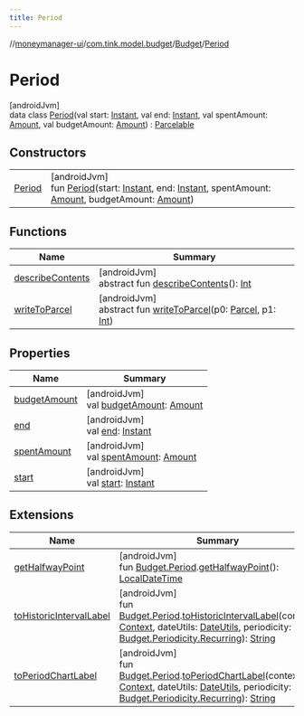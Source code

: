 ```yaml
---
title: Period
---
```

//[moneymanager-ui](../../../../index.html)/[com.tink.model.budget](../../index.html)/[Budget](../index.html)/[Period](index.html)



# Period



[androidJvm]\
data class [Period](index.html)(val start: [Instant](https://developer.android.com/reference/kotlin/java/time/Instant.html), val end: [Instant](https://developer.android.com/reference/kotlin/java/time/Instant.html), val spentAmount: [Amount](../../../com.tink.model.misc/-amount/index.html), val budgetAmount: [Amount](../../../com.tink.model.misc/-amount/index.html)) : [Parcelable](https://developer.android.com/reference/kotlin/android/os/Parcelable.html)



## Constructors


| | |
|---|---|
| [Period](-period.html) | [androidJvm]<br>fun [Period](-period.html)(start: [Instant](https://developer.android.com/reference/kotlin/java/time/Instant.html), end: [Instant](https://developer.android.com/reference/kotlin/java/time/Instant.html), spentAmount: [Amount](../../../com.tink.model.misc/-amount/index.html), budgetAmount: [Amount](../../../com.tink.model.misc/-amount/index.html)) |


## Functions


| Name | Summary |
|---|---|
| [describeContents](../../../com.tink.service.provider/-provider-filter/index.html#-1578325224%2FFunctions%2F1000845458) | [androidJvm]<br>abstract fun [describeContents](../../../com.tink.service.provider/-provider-filter/index.html#-1578325224%2FFunctions%2F1000845458)(): [Int](https://kotlinlang.org/api/latest/jvm/stdlib/kotlin/-int/index.html) |
| [writeToParcel](../../../com.tink.service.provider/-provider-filter/index.html#-1754457655%2FFunctions%2F1000845458) | [androidJvm]<br>abstract fun [writeToParcel](../../../com.tink.service.provider/-provider-filter/index.html#-1754457655%2FFunctions%2F1000845458)(p0: [Parcel](https://developer.android.com/reference/kotlin/android/os/Parcel.html), p1: [Int](https://kotlinlang.org/api/latest/jvm/stdlib/kotlin/-int/index.html)) |


## Properties


| Name | Summary |
|---|---|
| [budgetAmount](budget-amount.html) | [androidJvm]<br>val [budgetAmount](budget-amount.html): [Amount](../../../com.tink.model.misc/-amount/index.html) |
| [end](end.html) | [androidJvm]<br>val [end](end.html): [Instant](https://developer.android.com/reference/kotlin/java/time/Instant.html) |
| [spentAmount](spent-amount.html) | [androidJvm]<br>val [spentAmount](spent-amount.html): [Amount](../../../com.tink.model.misc/-amount/index.html) |
| [start](start.html) | [androidJvm]<br>val [start](start.html): [Instant](https://developer.android.com/reference/kotlin/java/time/Instant.html) |


## Extensions


| Name | Summary |
|---|---|
| [getHalfwayPoint](../../../com.tink.moneymanagerui.extensions/get-halfway-point.html) | [androidJvm]<br>fun [Budget.Period](index.html).[getHalfwayPoint](../../../com.tink.moneymanagerui.extensions/get-halfway-point.html)(): [LocalDateTime](https://developer.android.com/reference/kotlin/java/time/LocalDateTime.html) |
| [toHistoricIntervalLabel](../../../com.tink.moneymanagerui.extensions/to-historic-interval-label.html) | [androidJvm]<br>fun [Budget.Period](index.html).[toHistoricIntervalLabel](../../../com.tink.moneymanagerui.extensions/to-historic-interval-label.html)(context: [Context](https://developer.android.com/reference/kotlin/android/content/Context.html), dateUtils: [DateUtils](../../../se.tink.utils/-date-utils/index.html), periodicity: [Budget.Periodicity.Recurring](../-periodicity/-recurring/index.html)): [String](https://kotlinlang.org/api/latest/jvm/stdlib/kotlin/-string/index.html) |
| [toPeriodChartLabel](../../../com.tink.moneymanagerui.extensions/to-period-chart-label.html) | [androidJvm]<br>fun [Budget.Period](index.html).[toPeriodChartLabel](../../../com.tink.moneymanagerui.extensions/to-period-chart-label.html)(context: [Context](https://developer.android.com/reference/kotlin/android/content/Context.html), dateUtils: [DateUtils](../../../se.tink.utils/-date-utils/index.html), periodicity: [Budget.Periodicity.Recurring](../-periodicity/-recurring/index.html)): [String](https://kotlinlang.org/api/latest/jvm/stdlib/kotlin/-string/index.html) |

